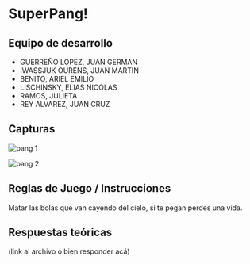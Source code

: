 # SuperPang!

## Equipo de desarrollo

- GUERREÑO LOPEZ, JUAN GERMAN
- IWASSJUK OURENS, JUAN MARTIN
- BENITO, ARIEL EMILIO
- LISCHINSKY, ELIAS NICOLAS
- RAMOS, JULIETA
- REY ALVAREZ, JUAN CRUZ

## Capturas

![pang 1](https://user-images.githubusercontent.com/32310562/138765932-8742cc0f-4f9b-43fa-878a-b4feee10dad4.png)

![pang 2](https://user-images.githubusercontent.com/32310562/138765943-1522dd2c-92bf-437f-b84a-7b5992f8a419.png)

## Reglas de Juego / Instrucciones

Matar las bolas que van cayendo del cielo, si te pegan perdes una vida.

## Respuestas teóricas

(link al archivo o bien responder acá)
